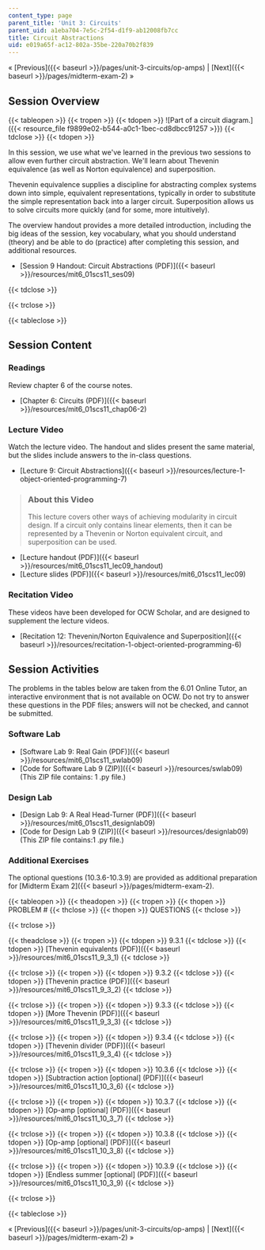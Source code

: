 ```yaml
---
content_type: page
parent_title: 'Unit 3: Circuits'
parent_uid: a1eba704-7e5c-2f54-d1f9-ab12008fb7cc
title: Circuit Abstractions
uid: e019a65f-ac12-802a-35be-220a70b2f839
---
```


« [Previous]({{< baseurl >}}/pages/unit-3-circuits/op-amps) | [Next]({{< baseurl >}}/pages/midterm-exam-2) »

Session Overview
----------------

{{< tableopen >}}
{{< tropen >}}
{{< tdopen >}}
![Part of a circuit diagram.]({{< resource_file f9899e02-b544-a0c1-1bec-cd8dbcc91257 >}})
{{< tdclose >}}
{{< tdopen >}}


In this session, we use what we've learned in the previous two sessions to allow even further circuit abstraction. We'll learn about Thevenin equivalence (as well as Norton equivalence) and superposition.

Thevenin equivalence supplies a discipline for abstracting complex systems down into simple, equivalent representations, typically in order to substitute the simple representation back into a larger circuit. Superposition allows us to solve circuits more quickly (and for some, more intuitively).

The overview handout provides a more detailed introduction, including the big ideas of the session, key vocabulary, what you should understand (theory) and be able to do (practice) after completing this session, and additional resources.

*   [Session 9 Handout: Circuit Abstractions (PDF)]({{< baseurl >}}/resources/mit6_01scs11_ses09)


{{< tdclose >}}

{{< trclose >}}

{{< tableclose >}}

Session Content
---------------

### Readings

Review chapter 6 of the course notes.

*   [Chapter 6: Circuits (PDF)]({{< baseurl >}}/resources/mit6_01scs11_chap06-2)

### Lecture Video

Watch the lecture video. The handout and slides present the same material, but the slides include answers to the in-class questions.

*   [Lecture 9: Circuit Abstractions]({{< baseurl >}}/resources/lecture-1-object-oriented-programming-7)

> ### About this Video
> 
> This lecture covers other ways of achieving modularity in circuit design. If a circuit only contains linear elements, then it can be represented by a Thevenin or Norton equivalent circuit, and superposition can be used.

*   [Lecture handout (PDF)]({{< baseurl >}}/resources/mit6_01scs11_lec09_handout)
*   [Lecture slides (PDF)]({{< baseurl >}}/resources/mit6_01scs11_lec09)

### Recitation Video

These videos have been developed for OCW Scholar, and are designed to supplement the lecture videos.

*   [Recitation 12: Thevenin/Norton Equivalence and Superposition]({{< baseurl >}}/resources/recitation-1-object-oriented-programming-6)

Session Activities
------------------

The problems in the tables below are taken from the 6.01 Online Tutor, an interactive environment that is not available on OCW. Do not try to answer these questions in the PDF files; answers will not be checked, and cannot be submitted.

### Software Lab

*   [Software Lab 9: Real Gain (PDF)]({{< baseurl >}}/resources/mit6_01scs11_swlab09)
*   [Code for Software Lab 9 (ZIP)]({{< baseurl >}}/resources/swlab09) (This ZIP file contains: 1 .py file.)

### Design Lab

*   [Design Lab 9: A Real Head-Turner (PDF)]({{< baseurl >}}/resources/mit6_01scs11_designlab09)
*   [Code for Design Lab 9 (ZIP)]({{< baseurl >}}/resources/designlab09) (This ZIP file contains:1 .py file.)

### Additional Exercises

The optional questions (10.3.6-10.3.9) are provided as additional preparation for [Midterm Exam 2]({{< baseurl >}}/pages/midterm-exam-2).

{{< tableopen >}}
{{< theadopen >}}
{{< tropen >}}
{{< thopen >}}
PROBLEM #
{{< thclose >}}
{{< thopen >}}
QUESTIONS
{{< thclose >}}

{{< trclose >}}

{{< theadclose >}}
{{< tropen >}}
{{< tdopen >}}
9.3.1
{{< tdclose >}}
{{< tdopen >}}
[Thevenin equivalents (PDF)]({{< baseurl >}}/resources/mit6_01scs11_9_3_1)
{{< tdclose >}}

{{< trclose >}}
{{< tropen >}}
{{< tdopen >}}
9.3.2
{{< tdclose >}}
{{< tdopen >}}
[Thevenin practice (PDF)]({{< baseurl >}}/resources/mit6_01scs11_9_3_2)
{{< tdclose >}}

{{< trclose >}}
{{< tropen >}}
{{< tdopen >}}
9.3.3
{{< tdclose >}}
{{< tdopen >}}
[More Thevenin (PDF)]({{< baseurl >}}/resources/mit6_01scs11_9_3_3)
{{< tdclose >}}

{{< trclose >}}
{{< tropen >}}
{{< tdopen >}}
9.3.4
{{< tdclose >}}
{{< tdopen >}}
[Thevenin divider (PDF)]({{< baseurl >}}/resources/mit6_01scs11_9_3_4)
{{< tdclose >}}

{{< trclose >}}
{{< tropen >}}
{{< tdopen >}}
10.3.6
{{< tdclose >}}
{{< tdopen >}}
[Subtraction action \[optional\] (PDF)]({{< baseurl >}}/resources/mit6_01scs11_10_3_6)
{{< tdclose >}}

{{< trclose >}}
{{< tropen >}}
{{< tdopen >}}
10.3.7
{{< tdclose >}}
{{< tdopen >}}
[Op-amp \[optional\] (PDF)]({{< baseurl >}}/resources/mit6_01scs11_10_3_7)
{{< tdclose >}}

{{< trclose >}}
{{< tropen >}}
{{< tdopen >}}
10.3.8
{{< tdclose >}}
{{< tdopen >}}
[Op-amp \[optional\] (PDF)]({{< baseurl >}}/resources/mit6_01scs11_10_3_8)
{{< tdclose >}}

{{< trclose >}}
{{< tropen >}}
{{< tdopen >}}
10.3.9
{{< tdclose >}}
{{< tdopen >}}
[Endless summer \[optional\] (PDF)]({{< baseurl >}}/resources/mit6_01scs11_10_3_9)
{{< tdclose >}}

{{< trclose >}}

{{< tableclose >}}

« [Previous]({{< baseurl >}}/pages/unit-3-circuits/op-amps) | [Next]({{< baseurl >}}/pages/midterm-exam-2) »
